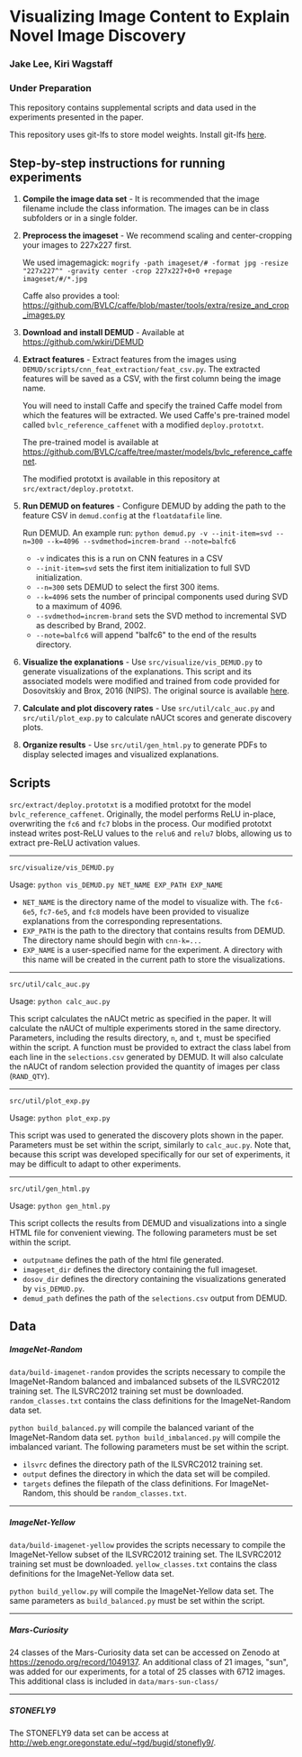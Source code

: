 # Visualizing Image Content to Explain Novel Image Discovery
### Jake Lee, Kiri Wagstaff
### Under Preparation

This repository contains supplemental scripts and data used in the experiments presented in the paper.

This repository uses git-lfs to store model weights. Install git-lfs [here](https://git-lfs.github.com).

## Step-by-step instructions for running experiments

1. **Compile the image data set** - It is recommended that the image filename include the class information. The images can be in class subfolders or in a single folder.

2. **Preprocess the imageset** - We recommend scaling and center-cropping your images to 227x227 first.

	We used imagemagick: `mogrify -path imageset/# -format jpg -resize "227x227^" -gravity center -crop 227x227+0+0 +repage imageset/#/*.jpg`

	Caffe also provides a tool: https://github.com/BVLC/caffe/blob/master/tools/extra/resize_and_crop_images.py

3. **Download and install DEMUD** - Available at https://github.com/wkiri/DEMUD

4. **Extract features** - Extract features from the images using `DEMUD/scripts/cnn_feat_extraction/feat_csv.py`. The extracted features will be saved as a CSV, with the first column being the image name.

	You will need to install Caffe and specify the trained Caffe model from which the features will be extracted.  We used Caffe's pre-trained model called `bvlc_reference_caffenet` with a modified `deploy.prototxt`.

	The pre-trained model is available at https://github.com/BVLC/caffe/tree/master/models/bvlc_reference_caffenet.

	The modified prototxt is available in this repository at `src/extract/deploy.prototxt`.

5. **Run DEMUD on features** - Configure DEMUD by adding the path to the feature CSV in `demud.config` at the `floatdatafile` line.

	Run DEMUD. An example run: `python demud.py -v --init-item=svd --n=300 --k=4096 --svdmethod=increm-brand --note=balfc6`

	- `-v` indicates this is a run on CNN features in a CSV
	- `--init-item=svd` sets the first item initialization to full SVD initialization.
	- `--n=300` sets DEMUD to select the first 300 items.
	- `--k=4096` sets the number of principal components used during SVD to a maximum of 4096.
	- `--svdmethod=increm-brand` sets the SVD method to incremental SVD as described by Brand, 2002.
	- `--note=balfc6` will append "balfc6" to the end of the results directory.

6. **Visualize the explanations** - Use `src/visualize/vis_DEMUD.py` to generate visualizations of the explanations. This script and its associated models were modified and trained from code provided for Dosovitskiy and Brox, 2016 (NIPS). The original source is available [here](https://lmb.informatik.uni-freiburg.de/resources/software.php).

7. **Calculate and plot discovery rates** - Use `src/util/calc_auc.py` and `src/util/plot_exp.py` to calculate nAUCt scores and generate discovery plots.

8. **Organize results** - Use `src/util/gen_html.py` to generate PDFs to display selected images and visualized explanations.

## Scripts

`src/extract/deploy.prototxt` is a modified prototxt for the model `bvlc_reference_caffenet`. Originally, the model performs ReLU in-place, overwriting the `fc6` and `fc7` blobs in the process. Our modified prototxt instead writes post-ReLU values to the `relu6` and `relu7` blobs, allowing us to extract pre-ReLU activation values.

----

`src/visualize/vis_DEMUD.py`

Usage: `python vis_DEMUD.py NET_NAME EXP_PATH EXP_NAME`

* `NET_NAME` is the directory name of the model to visualize with. The `fc6-6e5`, `fc7-6e5`, and `fc8` models have been provided to visualize explanations from the corresponding representations.
* `EXP_PATH` is the path to the directory that contains results from DEMUD. The directory name should begin with `cnn-k=...`
* `EXP_NAME` is a user-specified name for the experiment. A directory with this name will be created in the current path to store the visualizations.

----

`src/util/calc_auc.py`

Usage: `python calc_auc.py`

This script calculates the nAUCt metric as specified in the paper. It will calculate the nAUCt of multiple experiments stored in the same directory. Parameters, including the results directory, `n`, and `t`, must be specified within the script. A function must be provided to extract the class label from each line in the `selections.csv` generated by DEMUD. It will also calculate the nAUCt of random selection provided the quantity of images per class (`RAND_QTY`). 

----

`src/util/plot_exp.py`

Usage: `python plot_exp.py`

This script was used to generated the discovery plots shown in the paper. Parameters must be set within the script, similarly to `calc_auc.py`. Note that, because this script was developed specifically for our set of experiments, it may be difficult to adapt to other experiments. 

----

`src/util/gen_html.py`

Usage: `python gen_html.py`

This script collects the results from DEMUD and visualizations into a single HTML file for convenient viewing. The following parameters must be set within the script.

* `outputname` defines the path of the html file generated.
* `imageset_dir` defines the directory containing the full imageset.
* `dosov_dir` defines the directory containing the visualizations generated by `vis_DEMUD.py`.
* `demud_path` defines the path of the `selections.csv` output from DEMUD.

## Data

##### ImageNet-Random
`data/build-imagenet-random` provides the scripts necessary to compile the ImageNet-Random balanced and imbalanced subsets of the ILSVRC2012 training set. The ILSVRC2012 training set must be downloaded. `random_classes.txt` contains the class definitions for the ImageNet-Random data set.

`python build_balanced.py` will compile the balanced variant of the ImageNet-Random data set. `python build_imbalanced.py` will compile the imbalanced variant. The following parameters must be set within the script.

* `ilsvrc` defines the directory path of the ILSVRC2012 training set.
* `output` defines the directory in which the data set will be compiled.
* `targets` defines the filepath of the class definitions. For ImageNet-Random, this should be `random_classes.txt`.

----

##### ImageNet-Yellow
`data/build-imagenet-yellow` provides the scripts necessary to compile the ImageNet-Yellow subset of the ILSVRC2012 training set. The ILSVRC2012 training set must be downloaded. `yellow_classes.txt` contains the class definitions for the ImageNet-Yellow data set.

`python build_yellow.py` will compile the ImageNet-Yellow data set. The same parameters as `build_balanced.py` must be set within the script.

----

##### Mars-Curiosity
24 classes of the Mars-Curiosity data set can be accessed on Zenodo at https://zenodo.org/record/1049137. An additional class of 21 images, "sun", was added for our experiments, for a total of 25 classes with 6712 images. This additional class is included in `data/mars-sun-class/`

----

##### STONEFLY9
The STONEFLY9 data set can be access at http://web.engr.oregonstate.edu/~tgd/bugid/stonefly9/.











